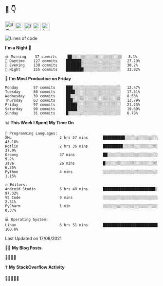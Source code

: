 ## :speech_balloon: :point_down:
[<img src='https://cdn.jsdelivr.net/npm/simple-icons@3.0.1/icons/dev-dot-to.svg' alt='dev' height='30'>](https://dev.to/ashiqursuperfly)    [<img src='https://cdn.jsdelivr.net/npm/simple-icons@3.0.1/icons/cloudbees.svg' alt='website' height='25'>](https://ashiqur-rahman-buet16.herokuapp.com/)    [<img src='https://cdn.jsdelivr.net/npm/simple-icons@3.0.1/icons/linkedin.svg' alt='linkedin' height='25'>](https://www.linkedin.com/in/ashiq-buet16/)    [<img src='https://cdn.jsdelivr.net/npm/simple-icons@3.0.1/icons/stackoverflow.svg' alt='stackoverflow' height='25'>](https://stackoverflow.com/users/10498418/because-im-batman)    [<img src='https://cdn.jsdelivr.net/npm/simple-icons@3.0.1/icons/facebook.svg' alt='facebook' height='25'>](https://www.facebook.com/ashiqur.superfly/)
<!--
[<img src='https://cdn.jsdelivr.net/npm/simple-icons@3.0.1/icons/instagram.svg' alt='instagram' height='40'>](https://www.instagram.com/ashiqursuperfly/)
[<img src='https://cdn.jsdelivr.net/npm/simple-icons@3.0.1/icons/github.svg' alt='github' height='40'>](https://github.com/ashiqursuperfly)  
-->
<!--START_SECTION:waka-->
![Lines of code](https://img.shields.io/badge/From%20Hello%20World%20I%27ve%20Written-3.3%20million%20lines%20of%20code-blue)

**I'm a Night 🦉** 

```text
🌞 Morning    37 commits     ██░░░░░░░░░░░░░░░░░░░░░░░   8.1% 
🌆 Daytime    127 commits    ███████░░░░░░░░░░░░░░░░░░   27.79% 
🌃 Evening    138 commits    ███████░░░░░░░░░░░░░░░░░░   30.2% 
🌙 Night      155 commits    ████████░░░░░░░░░░░░░░░░░   33.92%

```
📅 **I'm Most Productive on Friday** 

```text
Monday       57 commits     ███░░░░░░░░░░░░░░░░░░░░░░   12.47% 
Tuesday      80 commits     ████░░░░░░░░░░░░░░░░░░░░░   17.51% 
Wednesday    39 commits     ██░░░░░░░░░░░░░░░░░░░░░░░   8.53% 
Thursday     63 commits     ███░░░░░░░░░░░░░░░░░░░░░░   13.79% 
Friday       97 commits     █████░░░░░░░░░░░░░░░░░░░░   21.23% 
Saturday     90 commits     █████░░░░░░░░░░░░░░░░░░░░   19.69% 
Sunday       31 commits     █░░░░░░░░░░░░░░░░░░░░░░░░   6.78%

```


📊 **This Week I Spent My Time On** 

```text
💬 Programming Languages: 
XML                      2 hrs 57 mins       ██████████░░░░░░░░░░░░░░░   43.18% 
Kotlin                   2 hrs 36 mins       █████████░░░░░░░░░░░░░░░░   37.9% 
Groovy                   37 mins             ██░░░░░░░░░░░░░░░░░░░░░░░   9.2% 
Java                     26 mins             █░░░░░░░░░░░░░░░░░░░░░░░░   6.35% 
Python                   4 mins              ░░░░░░░░░░░░░░░░░░░░░░░░░   1.15%

🔥 Editors: 
Android Studio           6 hrs 40 mins       ████████████████████████░   97.32% 
VS Code                  9 mins              ░░░░░░░░░░░░░░░░░░░░░░░░░   2.31% 
PyCharm                  1 min               ░░░░░░░░░░░░░░░░░░░░░░░░░   0.37%

💻 Operating System: 
Linux                    6 hrs 51 mins       █████████████████████████   100.0%

```


 Last Updated on 17/08/2021
<!--END_SECTION:waka-->
✍🏻 **My Blog Posts** 
<!-- BLOG-POST-LIST:START -->🌮🌮🔥💯<!-- BLOG-POST-LIST:END -->

❓ **My StackOverflow Activity**
<!-- STACKOVERFLOW:START -->🌮🌮🔥💯🌮<!-- STACKOVERFLOW:END -->


<!-- ![Top Langs](https://github-readme-stats.vercel.app/api/top-langs/?username=ashiqursuperfly&layout=compact) -->



<!--
![Ashiqur's Stats](https://github-readme-stats.vercel.app/api?username=ashiqursuperfly&show_icons=true&theme=nord&count_private=true)
![Top Langs](https://github-readme-stats.vercel.app/api/top-langs/?username=ashiqursuperfly&layout=compact&theme=radical)
![Profile views](https://gpvc.arturio.dev/ashiqursuperfly)
Here are some ideas to get you started:

- 🔭 I’m currently working on ...
- 🌱 I’m currently learning ...
- 👯 I’m looking to collaborate on ...
- 🤔 I’m looking for help with ...
- 💬 Ask me about ...
- 📫 How to reach me: ...
- 😄 Pronouns: ...
- ⚡ Fun fact: ...
-->
